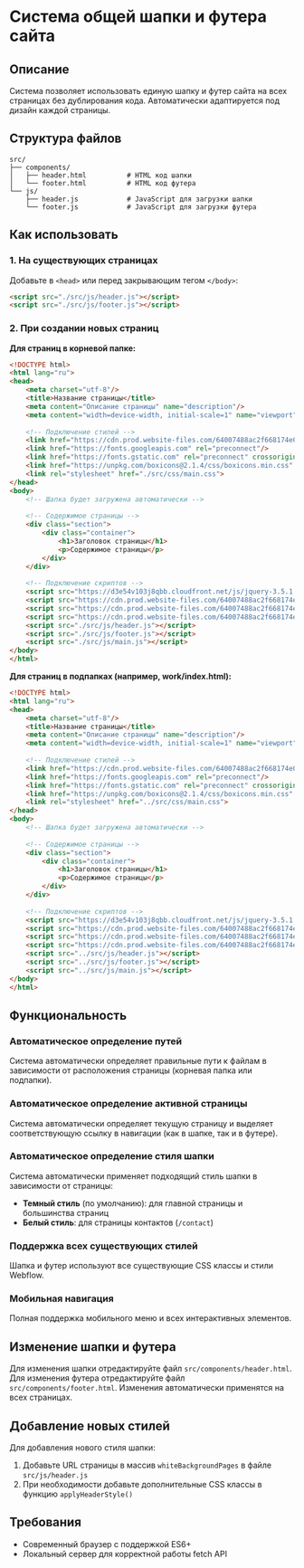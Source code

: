 # Система общей шапки и футера сайта

## Описание
Система позволяет использовать единую шапку и футер сайта на всех страницах без дублирования кода. Автоматически адаптируется под дизайн каждой страницы.

## Структура файлов
```
src/
├── components/
│   ├── header.html          # HTML код шапки
│   └── footer.html          # HTML код футера
└── js/
    ├── header.js            # JavaScript для загрузки шапки
    └── footer.js            # JavaScript для загрузки футера
```

## Как использовать

### 1. На существующих страницах
Добавьте в `<head>` или перед закрывающим тегом `</body>`:
```html
<script src="./src/js/header.js"></script>
<script src="./src/js/footer.js"></script>
```

### 2. При создании новых страниц

**Для страниц в корневой папке:**
```html
<!DOCTYPE html>
<html lang="ru">
<head>
    <meta charset="utf-8"/>
    <title>Название страницы</title>
    <meta content="Описание страницы" name="description"/>
    <meta content="width=device-width, initial-scale=1" name="viewport"/>
    
    <!-- Подключение стилей -->
    <link href="https://cdn.prod.website-files.com/64007488ac2f668174e03bc5/css/whipsaw.webflow.shared.ff4260269.css" rel="stylesheet" type="text/css"/>
    <link href="https://fonts.googleapis.com" rel="preconnect"/>
    <link href="https://fonts.gstatic.com" rel="preconnect" crossorigin="anonymous"/>
    <link href="https://unpkg.com/boxicons@2.1.4/css/boxicons.min.css" rel="stylesheet">
    <link rel="stylesheet" href="./src/css/main.css">
</head>
<body>
    <!-- Шапка будет загружена автоматически -->
    
    <!-- Содержимое страницы -->
    <div class="section">
        <div class="container">
            <h1>Заголовок страницы</h1>
            <p>Содержимое страницы</p>
        </div>
    </div>
    
    <!-- Подключение скриптов -->
    <script src="https://d3e54v103j8qbb.cloudfront.net/js/jquery-3.5.1.min.dc5e7f18c8.js?site=64007488ac2f668174e03bc5" type="text/javascript" integrity="sha256-9/aliU8dGd2tb6OSsuzixeV4y/faTqgFtohetphbbj0=" crossorigin="anonymous"></script>
    <script src="https://cdn.prod.website-files.com/64007488ac2f668174e03bc5/js/webflow.schunk.36b8fb49256177c8.js" type="text/javascript"></script>
    <script src="https://cdn.prod.website-files.com/64007488ac2f668174e03bc5/js/webflow.schunk.d67c850d4ca38174.js" type="text/javascript"></script>
    <script src="https://cdn.prod.website-files.com/64007488ac2f668174e03bc5/js/webflow.295b187c.b25158e5f6177ae4.js" type="text/javascript"></script>
    <script src="./src/js/header.js"></script>
    <script src="./src/js/footer.js"></script>
    <script src="./src/js/main.js"></script>
</body>
</html>
```

**Для страниц в подпапках (например, work/index.html):**
```html
<!DOCTYPE html>
<html lang="ru">
<head>
    <meta charset="utf-8"/>
    <title>Название страницы</title>
    <meta content="Описание страницы" name="description"/>
    <meta content="width=device-width, initial-scale=1" name="viewport"/>
    
    <!-- Подключение стилей -->
    <link href="https://cdn.prod.website-files.com/64007488ac2f668174e03bc5/css/whipsaw.webflow.shared.ff4260269.css" rel="stylesheet" type="text/css"/>
    <link href="https://fonts.googleapis.com" rel="preconnect"/>
    <link href="https://fonts.gstatic.com" rel="preconnect" crossorigin="anonymous"/>
    <link href="https://unpkg.com/boxicons@2.1.4/css/boxicons.min.css" rel="stylesheet">
    <link rel="stylesheet" href="../src/css/main.css">
</head>
<body>
    <!-- Шапка будет загружена автоматически -->
    
    <!-- Содержимое страницы -->
    <div class="section">
        <div class="container">
            <h1>Заголовок страницы</h1>
            <p>Содержимое страницы</p>
        </div>
    </div>
    
    <!-- Подключение скриптов -->
    <script src="https://d3e54v103j8qbb.cloudfront.net/js/jquery-3.5.1.min.dc5e7f18c8.js?site=64007488ac2f668174e03bc5" type="text/javascript" integrity="sha256-9/aliU8dGd2tb6OSsuzixeV4y/faTqgFtohetphbbj0=" crossorigin="anonymous"></script>
    <script src="https://cdn.prod.website-files.com/64007488ac2f668174e03bc5/js/webflow.schunk.36b8fb49256177c8.js" type="text/javascript"></script>
    <script src="https://cdn.prod.website-files.com/64007488ac2f668174e03bc5/js/webflow.schunk.d67c850d4ca38174.js" type="text/javascript"></script>
    <script src="https://cdn.prod.website-files.com/64007488ac2f668174e03bc5/js/webflow.295b187c.b25158e5f6177ae4.js" type="text/javascript"></script>
    <script src="../src/js/header.js"></script>
    <script src="../src/js/footer.js"></script>
    <script src="../src/js/main.js"></script>
</body>
</html>
```

## Функциональность

### Автоматическое определение путей
Система автоматически определяет правильные пути к файлам в зависимости от расположения страницы (корневая папка или подпапки).

### Автоматическое определение активной страницы
Система автоматически определяет текущую страницу и выделяет соответствующую ссылку в навигации (как в шапке, так и в футере).

### Автоматическое определение стиля шапки
Система автоматически применяет подходящий стиль шапки в зависимости от страницы:
- **Темный стиль** (по умолчанию): для главной страницы и большинства страниц
- **Белый стиль**: для страницы контактов (`/contact`)

### Поддержка всех существующих стилей
Шапка и футер используют все существующие CSS классы и стили Webflow.

### Мобильная навигация
Полная поддержка мобильного меню и всех интерактивных элементов.

## Изменение шапки и футера
Для изменения шапки отредактируйте файл `src/components/header.html`. Для изменения футера отредактируйте файл `src/components/footer.html`. Изменения автоматически применятся на всех страницах.

## Добавление новых стилей
Для добавления нового стиля шапки:
1. Добавьте URL страницы в массив `whiteBackgroundPages` в файле `src/js/header.js`
2. При необходимости добавьте дополнительные CSS классы в функцию `applyHeaderStyle()`

## Требования
- Современный браузер с поддержкой ES6+
- Локальный сервер для корректной работы fetch API 